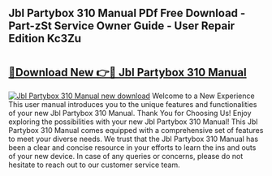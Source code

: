 ## Jbl Partybox 310 Manual PDf Free Download - Part-zSt Service Owner Guide - User Repair Edition Kc3Zu

# <h2><a href="http://bc287.oget.top/?id=Jbl+Partybox+310+Manual">🔗Download New 👉🔴 Jbl Partybox 310 Manual</a></h2>

[![Jbl Partybox 310 Manual new download](https://i.imgur.com/5g1atiW.png)](http://bc287.oget.top/?id=Jbl+Partybox+310+Manual)
Welcome to a New Experience This user manual introduces you to the unique features and functionalities of your new Jbl Partybox 310 Manual. Thank You for Choosing Us! Enjoy exploring the possibilities with your new Jbl Partybox 310 Manual! This Jbl Partybox 310 Manual comes equipped with a comprehensive set of features to meet your diverse needs. We trust that the Jbl Partybox 310 Manual has been a clear and concise resource in your efforts to learn the ins and outs of your new device. In case of any queries or concerns, please do not hesitate to reach out to our customer service team.
